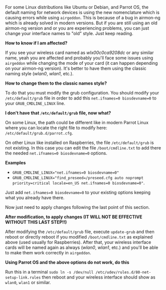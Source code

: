 For some Linux distributions like Ubuntu or Debian, and Parrot OS, the default naming for network devices is using the new nomenclature which is causing errors while using `airgeddon`. This is because of a bug in airmon-ng which is already solved in modern versions. But if you are still using an old airmon-ng version and or you are experiencing problems, you can just change your interface names to "old" style. Just keep reading.

__How to know if I am affected?__

If you see your wireless card named as _wlx00c0ca9208dc_ or any similar name, yeah you are affected and probably you'll face some issues using `airgeddon` while changing the mode of your card (it can happen depending on your airmon-ng version). It's better to have them using the classic naming style (_wlan0_, _wlan1_, etc.).

__How to change them to the classic names style?__

To do that you must modify the grub configuration. You should modify your `/etc/default/grub` file in order to add this `net.ifnames=0 biosdevname=0` to your `GRUB_CMDLINE_LINUX` line.

__I don't have that  `/etc/default/grub` file, now what?__

On some Linux, the path could be different like in modern Parrot Linux where you can locate the right file to modify here: `/etc/default/grub.d/parrot.cfg`.

On other Linux like installed on Raspberries, the file `/etc/default/grub` is not existing. In this case you can edit the file `/boot/cmdline.txt` to add there the needed `net.ifnames=0 biosdevname=0` options.

__Examples__

 - `GRUB_CMDLINE_LINUX="net.ifnames=0 biosdevname=0"`
 - `GRUB_CMDLINE_LINUX="find_preseed=/preseed.cfg auto noprompt priority=critical locale=en_US net.ifnames=0 biosdevname=0"`.

Just add `net.ifnames=0 biosdevname=0` to your existing options keeping what you already have there.

Now just need to apply changes following the last point of this section.

__After modification, to apply changes (IT WILL NOT BE EFFECTIVE WITHOUT THIS LAST STEP!!)__

After modifying the `/etc/default/grub` file, execute `update-grub` and then reboot or directly reboot if you modified `/boot/cmdline.txt` as explained above (used usually for Raspberries). After that, your wireless interface cards will be named again as always (_wlan0_, _wlan1_, etc.) and you'll be able to make them work correctly in `airgeddon`.

__Using Parrot OS and the above options do not work, do this__

Run this in a terminal `sudo ln -s /dev/null /etc/udev/rules.d/80-net-setup-link.rules` then reboot and your wireless interface should show as `wlan0`, `wlan1` or similar. 
